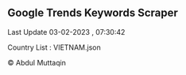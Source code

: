 

## Google Trends Keywords Scraper 
 
Last Update 03-02-2023 , 07:30:42

Country List :
VIETNAM.json



© Abdul Muttaqin 

